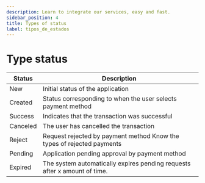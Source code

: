 ```yaml
---
description: Learn to integrate our services, easy and fast.
sidebar_position: 4
title: Types of status
label: tipos_de_estados
---
```

# Type status

| Status | Description |
| -------- | ------- |
| New  | Initial status of the application |
| Created  | Status corresponding to when the user selects payment method |
| Success  | Indicates that the transaction was successful |
| Canceled  | The user has cancelled the transaction |
| Reject  | Request rejected by payment method Know the types of rejected payments |
| Pending  | Application pending approval by payment method |
| Expired  | The system automatically expires pending requests after x amount of time. |


